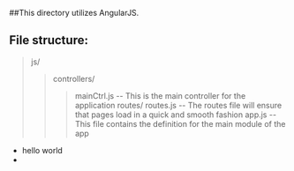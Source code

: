 ##This directory utilizes AngularJS. 

## File structure:
>js/
>>controllers/
>>>mainCtrl.js -- This is the main controller for the application
>>routes/
>>>routes.js -- The routes file will ensure that pages load in a quick and smooth fashion
>app.js -- This file contains the definition for the main module of the app 

<ul>
  <li>
    hello world
  <li>
</ul>
